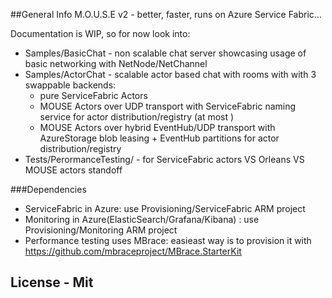 ##General Info
M.O.U.S.E v2 - better, faster, runs on Azure Service Fabric...

Documentation is WIP, so for now look into:
* Samples/BasicChat - non scalable chat server showcasing usage of basic networking with NetNode/NetChannel
* Samples/ActorChat - scalable actor based chat with rooms with with 3 swappable backends:
  * pure ServiceFabric Actors
  * MOUSE Actors over UDP transport with ServiceFabric naming service for actor distribution/registry (at most )
  * MOUSE Actors over hybrid EventHub/UDP transport with AzureStorage blob leasing + EventHub partitions for actor distribution/registry
* Tests/PerormanceTesting/ - for ServiceFabric actors VS Orleans VS MOUSE actors standoff    

###Dependencies
* ServiceFabric in Azure: use Provisioning/ServiceFabric ARM project 
* Monitoring in Azure(ElasticSearch/Grafana/Kibana) : use Provisioning/Monitoring ARM project
* Performance testing uses MBrace: easieast way is to provision it with https://github.com/mbraceproject/MBrace.StarterKit  

## License - Mit




